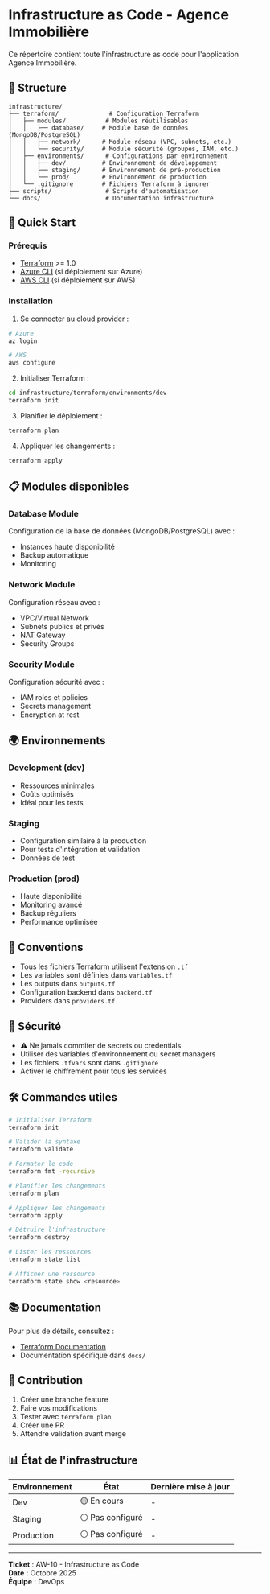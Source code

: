 # Infrastructure as Code - Agence Immobilière

Ce répertoire contient toute l'infrastructure as code pour l'application Agence Immobilière.

## 📁 Structure

```
infrastructure/
├── terraform/              # Configuration Terraform
│   ├── modules/           # Modules réutilisables
│   │   ├── database/     # Module base de données (MongoDB/PostgreSQL)
│   │   ├── network/      # Module réseau (VPC, subnets, etc.)
│   │   └── security/     # Module sécurité (groupes, IAM, etc.)
│   ├── environments/      # Configurations par environnement
│   │   ├── dev/          # Environnement de développement
│   │   ├── staging/      # Environnement de pré-production
│   │   └── prod/         # Environnement de production
│   └── .gitignore        # Fichiers Terraform à ignorer
├── scripts/               # Scripts d'automatisation
└── docs/                  # Documentation infrastructure
```

## 🚀 Quick Start

### Prérequis

- [Terraform](https://www.terraform.io/downloads) >= 1.0
- [Azure CLI](https://docs.microsoft.com/cli/azure/install-azure-cli) (si déploiement sur Azure)
- [AWS CLI](https://aws.amazon.com/cli/) (si déploiement sur AWS)

### Installation

1. Se connecter au cloud provider :
```bash
# Azure
az login

# AWS
aws configure
```

2. Initialiser Terraform :
```bash
cd infrastructure/terraform/environments/dev
terraform init
```

3. Planifier le déploiement :
```bash
terraform plan
```

4. Appliquer les changements :
```bash
terraform apply
```

## 📋 Modules disponibles

### Database Module
Configuration de la base de données (MongoDB/PostgreSQL) avec :
- Instances haute disponibilité
- Backup automatique
- Monitoring

### Network Module
Configuration réseau avec :
- VPC/Virtual Network
- Subnets publics et privés
- NAT Gateway
- Security Groups

### Security Module
Configuration sécurité avec :
- IAM roles et policies
- Secrets management
- Encryption at rest

## 🌍 Environnements

### Development (dev)
- Ressources minimales
- Coûts optimisés
- Idéal pour les tests

### Staging
- Configuration similaire à la production
- Pour tests d'intégration et validation
- Données de test

### Production (prod)
- Haute disponibilité
- Monitoring avancé
- Backup réguliers
- Performance optimisée

## 📝 Conventions

- Tous les fichiers Terraform utilisent l'extension `.tf`
- Les variables sont définies dans `variables.tf`
- Les outputs dans `outputs.tf`
- Configuration backend dans `backend.tf`
- Providers dans `providers.tf`

## 🔐 Sécurité

- ⚠️ Ne jamais commiter de secrets ou credentials
- Utiliser des variables d'environnement ou secret managers
- Les fichiers `.tfvars` sont dans `.gitignore`
- Activer le chiffrement pour tous les services

## 🛠️ Commandes utiles

```bash
# Initialiser Terraform
terraform init

# Valider la syntaxe
terraform validate

# Formater le code
terraform fmt -recursive

# Planifier les changements
terraform plan

# Appliquer les changements
terraform apply

# Détruire l'infrastructure
terraform destroy

# Lister les ressources
terraform state list

# Afficher une ressource
terraform state show <resource>
```

## 📚 Documentation

Pour plus de détails, consultez :
- [Terraform Documentation](https://www.terraform.io/docs)
- Documentation spécifique dans `docs/`

## 🤝 Contribution

1. Créer une branche feature
2. Faire vos modifications
3. Tester avec `terraform plan`
4. Créer une PR
5. Attendre validation avant merge

## 📊 État de l'infrastructure

| Environnement | État | Dernière mise à jour |
|---------------|------|---------------------|
| Dev           | 🟡 En cours | - |
| Staging       | ⚪ Pas configuré | - |
| Production    | ⚪ Pas configuré | - |

---

**Ticket** : AW-10 - Infrastructure as Code  
**Date** : Octobre 2025  
**Équipe** : DevOps
